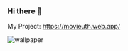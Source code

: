 ### Hi there 👋

My Project:
https://movieuth.web.app/

![wallpaper](https://user-images.githubusercontent.com/84276205/185362925-5610e9a5-75b6-4d41-a7f6-9ed20dc555ea.png)

<!--
**TranDongUT/TranDongUT** is a ✨ _special_ ✨ repository because its `README.md` (this file) appears on your GitHub profile.

Here are some ideas to get you started:

- 🔭 I’m currently working on ...
- 🌱 I’m currently learning ...
- 👯 I’m looking to collaborate on ...
- 🤔 I’m looking for help with ...
- 💬 Ask me about ...
- 📫 How to reach me: ...
- 😄 Pronouns: ...
- ⚡ Fun fact: ...
-->
